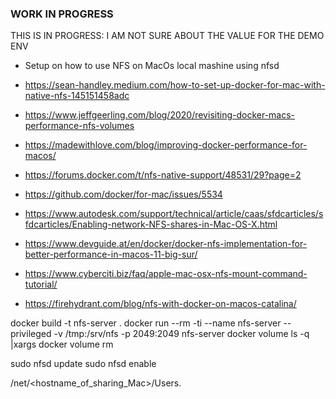 ### WORK IN PROGRESS ###

THIS IS IN PROGRESS: I AM NOT SURE ABOUT THE VALUE FOR THE DEMO ENV

* Setup on how to use NFS on MacOs local mashine using nfsd

* https://sean-handley.medium.com/how-to-set-up-docker-for-mac-with-native-nfs-145151458adc
* https://www.jeffgeerling.com/blog/2020/revisiting-docker-macs-performance-nfs-volumes
* https://madewithlove.com/blog/improving-docker-performance-for-macos/
* https://forums.docker.com/t/nfs-native-support/48531/29?page=2
* https://github.com/docker/for-mac/issues/5534
* https://www.autodesk.com/support/technical/article/caas/sfdcarticles/sfdcarticles/Enabling-network-NFS-shares-in-Mac-OS-X.html
* https://www.devguide.at/en/docker/docker-nfs-implementation-for-better-performance-in-macos-11-big-sur/
* https://www.cyberciti.biz/faq/apple-mac-osx-nfs-mount-command-tutorial/
* https://firehydrant.com/blog/nfs-with-docker-on-macos-catalina/


docker build -t nfs-server .
docker run --rm -ti --name nfs-server --privileged -v /tmp:/srv/nfs -p 2049:2049 nfs-server
docker volume ls -q |xargs  docker volume rm

sudo nfsd update
sudo nfsd enable


/net/<hostname_of_sharing_Mac>/Users.

